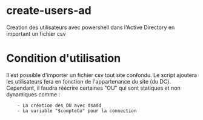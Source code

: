# create-users-ad
Creation des utilisateurs avec powershell dans l'Active Directory en important un fichier csv

# Condition d'utilisation
Il est possible d'importer un fichier csv tout site confondu.  Le script ajoutera les utilisateurs fera en fonction de l'appartenance du site (du DC). Cependant, il faudra réécrire certaines "OU" qui sont statiques et non dynamiques comme :

        - La création des OU avec dsadd
        - La variable "$compteCo" pour la connection
